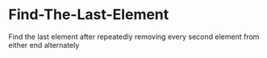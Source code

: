 # Find-The-Last-Element
Find the last element after repeatedly removing every second element from either end alternately
